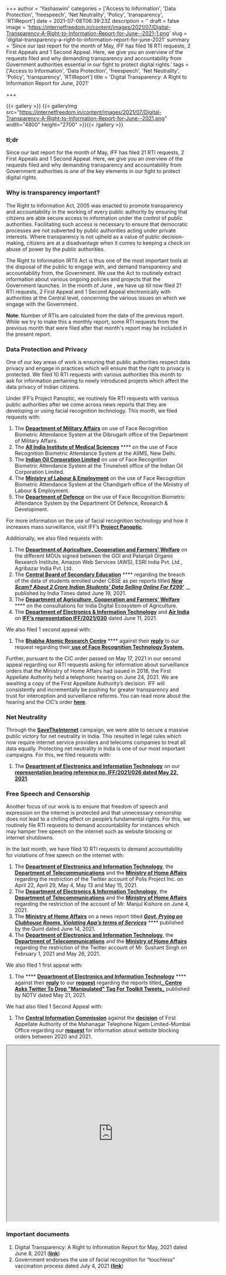 +++
author = 'Yashaswini'
categories = ['Access to Information', 'Data Protection', 'freespeech', 'Net Neutrality', 'Policy', 'transparency', 'RTIReport']
date = 2021-07-08T06:39:23Z
description = ''
draft = false
image = 'https://internetfreedom.in/content/images/2021/07/Digital-Transparency-A-Right-to-Information-Report-for-June--2021-1.png'
slug = 'digital-transparency-a-right-to-information-report-for-june-2021'
summary = 'Since our last report for the month of May, IFF has filed 18  RTI requests, 2 First Appeals and 1 Second Appeal. Here, we give you an overview of the requests filed and why demanding transparency and accountability from Government authorities essential in our fight to protect digital rights.'
tags = ['Access to Information', 'Data Protection', 'freespeech', 'Net Neutrality', 'Policy', 'transparency', 'RTIReport']
title = 'Digital Transparency: A Right to Information Report for June, 2021'

+++


{{< gallery >}}
{{< galleryImg  src="https://internetfreedom.in/content/images/2021/07/Digital-Transparency-A-Right-to-Information-Report-for-June--2021.png" width="4800" height="2700" >}}{{< /gallery >}}

>>>> <form><script src="https://checkout.razorpay.com/v1/payment-button.js" data-payment_button_id="pl_HLkgeWGQLMuddp" async> </script> </form>

### tl;dr

Since our last report for the month of May, IFF has filed 21 RTI requests, 2 First Appeals and 1 Second Appeal. Here, we give you an overview of the requests filed and why demanding transparency and accountability from Government authorities is one of the key elements in our fight to protect digital rights.

### **Why is transparency important?**

The Right to Information Act, 2005 was enacted to promote transparency and accountability in the working of every public authority by ensuring that citizens are able secure access to information under the control of public authorities. Facilitating such access is necessary to ensure that democratic processes are not subverted by public authorities acting under private interests. Where transparency is not upheld as a value of public decision-making, citizens are at a disadvantage when it comes to keeping a check on abuse of power by the public authorities.

The Right to Information (RTI) Act is thus one of the most important tools at the disposal of the public to engage with, and demand transparency and accountability from, the Government. We use the Act to routinely extract information about various ongoing policies and projects that the Government launches. In the month of June , we have up till now filed 21 RTI requests, 2 First Appeal and 1 Second Appeal electronically with authorities at the Central level, concerning the various issues on which we engage with the Government.

**Note**: Number of RTIs are calculated from the date of the previous report. While we try to make this a monthly report, some RTI requests from the previous month that were filed after that month's report may be included in the present report.

### **Data Protection and Privacy**

One of our key areas of work is ensuring that public authorities respect data privacy and engage in practices which will ensure that the right to privacy is protected. We filed 10 RTI requests with various authorities this month to ask for information pertaining to newly introduced projects which affect the data privacy of Indian citizens.

Under IFF’s Project Panoptic, we routinely file RTI requests with various public authorities after we come across news reports that they are developing or using facial recognition technology. This month, we filed requests with:

1. The [**Department of Military Affairs**](https://drive.google.com/file/d/1Ksa2hzCXf83-XDuGvh3jnuJgI6xv2bP-/view?usp=sharing) on use of Face Recognition Biometric Attendance System at the Dibrugarh office of the Department of Military Affairs.
2. The [**All India Institute of Medical Sciences**](https://drive.google.com/file/d/14Kwre7XMtvK0Z5eDKTCBoMvhh7RLygB8/view?usp=sharing) **** on the use of Face Recognition Biometric Attendance System at the AIIMS, New Delhi.
3. The [**Indian Oil Corporation Limited**](https://drive.google.com/file/d/1IR1rbhN3LadBnU3sfhreh5SjioSmD5b0/view?usp=sharing) on use of Face Recognition Biometric Attendance System at the Tirunelveli office of the Indian Oil Corporation Limited.
4. The [**Ministry of Labour & Employment**](https://drive.google.com/file/d/1Q3IUnqynaSMrZ_xQKwxHM_Gt4x-DHge_/view?usp=sharing) on the use of Face Recognition Biometric Attendance System at the Chandigarh office of the Ministry of Labour & Employment.
5. The [**Department of Defence**](https://drive.google.com/file/d/1JoIDCvj65yEzA7m9kISuyVETt1nyDhj7/view?usp=sharing) on the use of Face Recognition Biometric Attendance System by the Department Of Defence, Research & Development.

For more information on the use of facial recognition technology and how it increases mass surveillance, visit IFF’s [**Project Panoptic**](https://panoptic.in/).

Additionally, we also filed requests with:

1. The [**Department of Agriculture, Cooperation and Farmers’ Welfare**](https://drive.google.com/file/d/1vYvca01nE-RZBl2IxNkqK5G1lRhZCHXc/view?usp=sharing) on the different MOUs signed between the GOI and Patanjali Organic Research Institute, Amazon Web Services (AWS), ESRI India Pvt. Ltd., Agribazar India Pvt. Ltd.
2. The [**Central Board of Secondary Education**](https://drive.google.com/file/d/1BXBVU6KaOXfUczEU1rHjgH8Tr_1FXKnt/view?usp=sharing) **** regarding the breach of the data of students enrolled under CBSE as per reports titled [_**New Scam? About 2 Crore Indian Students' Data Selling Online For ₹299’**_](https://www.indiatimes.com/technology/news/indian-students-data-selling-online-scam-543039.html) __ published by India Times dated June 19, 2021.
3. The [**Department of Agriculture, Cooperation and Farmers’ Welfare**](https://drive.google.com/file/d/1Kr-gBabSmX0dnsaahHQzxqTXHIsbAMJw/view?usp=sharing) **** on the consultations for India Digital Ecosystem of Agriculture.
4. The [**Department of Electronics & Information Technology**](https://drive.google.com/file/d/1TYVy39ThYq_YVvSvyz8VihQ2gkY1AXh-/view?usp=sharing) and [**Air India**](https://drive.google.com/file/d/1lxONQxbc-aueAW2hJGSN0cFsHlSBeRzT/view?usp=sharing) on [**IFF’s representation IFF/2021/030**](https://drive.google.com/file/d/1HpFJj2vn6_MWT3pZ-oVRdKx5sIWMqRjw/view?usp=sharing) dated June 11, 2021.

We also filed 1 second appeal with:

1. The [**Bhabha Atomic Research Centre**](https://drive.google.com/file/d/1A7QTphy_TSruuXUUU4T9UWPpOADMQBdQ/view?usp=sharing) **** against their [**reply**](https://drive.google.com/file/d/1sWFl30Ubap6JN09roePoCY81sMW7awdZ/view?usp=sharing) to our request regarding their[ **use of Face Recognition Technology System.**](https://drive.google.com/file/d/10XIwnrkwgLs5dL4_0pHHKXo12kkefWqF/view?usp=sharing)

Further, pursuant to the CIC order passed on May 17, 2021 in our second appeal regarding our RTI requests asking for information about surveillance orders that the Ministry of Home Affairs had issued in 2018, the First Appellate Authority held a telephonic hearing on June 24, 2021.  We are awaiting a copy of the First Appellate Authority’s decision. IFF will consistently and incrementally be pushing for greater transparency and trust for interception and surveillance reforms. You can read more about the hearing and the CIC’s order [**here**](https://internetfreedom.in/iff-keeps-pushing-against-secrecy-in-surveillance-cic-orders-mha-to-adjudicate-on-our-request-for-transparency/).

### **Net Neutrality**

Through the [**SaveTheInternet**](https://savetheinternet.in/) campaign, we were able to secure a massive public victory for net neutrality in India. This resulted in legal rules which now require internet service providers and telecoms companies to treat all data equally. Protecting net neutrality in India is one of our most important campaigns. For this, we filed requests with:

1. The [**Department of Electronics and Information Technology**](https://drive.google.com/file/d/1b6Mbk6m6WC4Dd9rfX7fM9JXaw2vIwKEs/view?usp=sharing) on our [**representation bearing reference no. IFF/2021/026 dated May 22, 2021**](https://internetfreedom.in/telegraph-act-amendments-and-net-neutrality/).

### **Free Speech and Censorship**

Another focus of our work is to ensure that freedom of speech and expression on the internet is protected and that unnecessary censorship does not lead to a chilling effect on people’s fundamental rights. For this, we routinely file RTI requests to demand accountability for instances which may hamper free speech on the internet such as website blocking or internet shutdowns.

In the last month, we have filed 10 RTI requests to demand accountability for violations of free speech on the internet with:

1. The [**Department of Electronics and Information Technology**](https://drive.google.com/file/d/1falhcd7sEOuz2j17evQ2qCZgcczRTgk2/view?usp=sharing), the [**Department of Telecommunications**](https://drive.google.com/file/d/1pNrQX3pOdUzVoxIl2Yca-PA-JGVLRwpF/view?usp=sharing) and the [**Ministry of Home Affairs**](https://drive.google.com/file/d/1c3ZK6flizsEVYkRFVomj5doobScrBqiH/view?usp=sharing) regarding the restriction of the Twitter account of Polis Project Inc. on April 22, April 29, May 4, May 13 and May 15, 2021.
2. The [**Department of Electronics & Information Technology**](https://drive.google.com/file/d/1Mv490x-yvAyp9afUTZm2swh3nzs5mCt8/view?usp=sharing), the [**Department of Telecommunications**](https://drive.google.com/file/d/1PbO4Tux_h0hxKqVi0C3TH5m0wJJzyKqh/view?usp=sharing) and the [**Ministry of Home Affairs**](https://drive.google.com/file/d/1VuV3mZ4CgJ8PU7DII4yBdwKucIgnxpJS/view?usp=sharing) regarding the restriction of the account of Mr. Manjul Kishore on June 4, 2021.
3. The [**Ministry of Home Affairs**](https://drive.google.com/file/d/1A4EdPASVkdL30kvcAsimuyM47T4MU7n2/view?usp=sharing) on a news report titled [_**Govt. Prying on Clubhouse Rooms, Violating App’s terms of Services**_](https://www.thequint.com/tech-and-auto/govt-prying-on-clubhouse-may-violate-apps-terms-of-services#read-more) **** published by the Quint dated June 14, 2021.
4. The [**Department of Electronics and Information Technology**](https://drive.google.com/file/d/1fFYyyMGw-Z0reHUEjq_8fJ1z1TaiwHOw/view?usp=sharing), the [**Department of Telecommunications**](https://drive.google.com/file/d/1Jsd_G9wT1SVMEqpYfA6ktIMGMTD4CCfv/view?usp=sharing) and the [**Ministry of Home Affairs**](https://drive.google.com/file/d/1VokNe1KA1mfKYNR5oMb5sQp-szEKOFhY/view?usp=sharing) regarding the restriction of the Twitter account of Mr. Sushant Singh on February 1, 2021 and May 26, 2021.

We also filed 1 first appeal with:

1. The **** [**Department of Electronics and Information Technology**](https://drive.google.com/file/d/1qYPPI8liMFPq3lhd3o3lUvcYNAYRt3gC/view?usp=sharing) **** against their [**reply**](https://drive.google.com/file/d/1DSVmautdcv7OCBjzpAOvQOEknB8bVokR/view?usp=sharing) to our [**request**](https://drive.google.com/file/d/13vSBxFnvC0tMLATZ0CfIhhq1aIoluWvd/view?usp=sharing) regarding the reports titled[_ **Centre Asks Twitter To Drop "Manipulated" Tag For Toolkit Tweets**_](https://www.ndtv.com/india-news/government-asks-twitter-to-drop-manipulated-media-tag-for-tweets-on-alleged-congress-toolkit-sources-2446656) published by NDTV dated May 21, 2021.

We had also filed 1 Second Appeal with:

1. The [**Central Information Commission**](https://drive.google.com/file/d/1ljisSWRu7No7unX6nCut1x6kEyBA_S3-/view?usp=sharing) against the [**decision**](https://drive.google.com/file/d/1x7BYRNRdIQ_L_BAWulahcWcLcAzEzZGG/view?usp=sharing) of First Appellate Authority of the Mahanagar Telephone Nigam Limited-Mumbai Office regarding our [**request**](https://drive.google.com/file/d/1kHRCkhgDAsaVhgR3OPtFn7aAz1zfDPRd/view?usp=sharing) for information about website blocking orders between 2020 and 2021.

<iframe src="https://drive.google.com/file/d/1HP49gLmraOMehe2JetwV-CEWMQVFuRtq/preview" width="580" height="480"></iframe>

### Important documents

1. Digital Transparency: A Right to Information Report for May, 2021 dated June 8, 2021 ([**link**](https://internetfreedom.in/digital-transparency-a-right-to-information-report-for-may-2021/))
2. Government endorses the use of facial recognition for “touchless” vaccination process dated July 4, 2021 **(**[**link**](https://internetfreedom.in/government-endorses-the-use-of-facial-recognition-for-touchless-vaccination-process/))

> > > <form><script src="https://cdn.razorpay.com/static/widget/subscription-button.js" data-subscription_button_id="pl_HLk5qU1K35hmPH" data-button_theme="brand-color" async> </script> </form>









